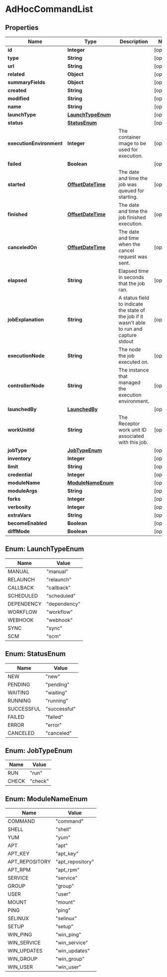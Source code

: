 # AdHocCommandList

## Properties
Name | Type | Description | Notes
------------ | ------------- | ------------- | -------------
**id** | **Integer** |  |  [optional]
**type** | **String** |  |  [optional]
**url** | **String** |  |  [optional]
**related** | **Object** |  |  [optional]
**summaryFields** | **Object** |  |  [optional]
**created** | **String** |  |  [optional]
**modified** | **String** |  |  [optional]
**name** | **String** |  |  [optional]
**launchType** | [**LaunchTypeEnum**](#LaunchTypeEnum) |  |  [optional]
**status** | [**StatusEnum**](#StatusEnum) |  |  [optional]
**executionEnvironment** | **Integer** | The container image to be used for execution. |  [optional]
**failed** | **Boolean** |  |  [optional]
**started** | [**OffsetDateTime**](OffsetDateTime.md) | The date and time the job was queued for starting. |  [optional]
**finished** | [**OffsetDateTime**](OffsetDateTime.md) | The date and time the job finished execution. |  [optional]
**canceledOn** | [**OffsetDateTime**](OffsetDateTime.md) | The date and time when the cancel request was sent. |  [optional]
**elapsed** | **String** | Elapsed time in seconds that the job ran. |  [optional]
**jobExplanation** | **String** | A status field to indicate the state of the job if it wasn&#x27;t able to run and capture stdout |  [optional]
**executionNode** | **String** | The node the job executed on. |  [optional]
**controllerNode** | **String** | The instance that managed the execution environment. |  [optional]
**launchedBy** | [**LaunchedBy**](LaunchedBy.md) |  |  [optional]
**workUnitId** | **String** | The Receptor work unit ID associated with this job. |  [optional]
**jobType** | [**JobTypeEnum**](#JobTypeEnum) |  |  [optional]
**inventory** | **Integer** |  |  [optional]
**limit** | **String** |  |  [optional]
**credential** | **Integer** |  |  [optional]
**moduleName** | [**ModuleNameEnum**](#ModuleNameEnum) |  |  [optional]
**moduleArgs** | **String** |  |  [optional]
**forks** | **Integer** |  |  [optional]
**verbosity** | **Integer** |  |  [optional]
**extraVars** | **String** |  |  [optional]
**becomeEnabled** | **Boolean** |  |  [optional]
**diffMode** | **Boolean** |  |  [optional]

<a name="LaunchTypeEnum"></a>
## Enum: LaunchTypeEnum
Name | Value
---- | -----
MANUAL | &quot;manual&quot;
RELAUNCH | &quot;relaunch&quot;
CALLBACK | &quot;callback&quot;
SCHEDULED | &quot;scheduled&quot;
DEPENDENCY | &quot;dependency&quot;
WORKFLOW | &quot;workflow&quot;
WEBHOOK | &quot;webhook&quot;
SYNC | &quot;sync&quot;
SCM | &quot;scm&quot;

<a name="StatusEnum"></a>
## Enum: StatusEnum
Name | Value
---- | -----
NEW | &quot;new&quot;
PENDING | &quot;pending&quot;
WAITING | &quot;waiting&quot;
RUNNING | &quot;running&quot;
SUCCESSFUL | &quot;successful&quot;
FAILED | &quot;failed&quot;
ERROR | &quot;error&quot;
CANCELED | &quot;canceled&quot;

<a name="JobTypeEnum"></a>
## Enum: JobTypeEnum
Name | Value
---- | -----
RUN | &quot;run&quot;
CHECK | &quot;check&quot;

<a name="ModuleNameEnum"></a>
## Enum: ModuleNameEnum
Name | Value
---- | -----
COMMAND | &quot;command&quot;
SHELL | &quot;shell&quot;
YUM | &quot;yum&quot;
APT | &quot;apt&quot;
APT_KEY | &quot;apt_key&quot;
APT_REPOSITORY | &quot;apt_repository&quot;
APT_RPM | &quot;apt_rpm&quot;
SERVICE | &quot;service&quot;
GROUP | &quot;group&quot;
USER | &quot;user&quot;
MOUNT | &quot;mount&quot;
PING | &quot;ping&quot;
SELINUX | &quot;selinux&quot;
SETUP | &quot;setup&quot;
WIN_PING | &quot;win_ping&quot;
WIN_SERVICE | &quot;win_service&quot;
WIN_UPDATES | &quot;win_updates&quot;
WIN_GROUP | &quot;win_group&quot;
WIN_USER | &quot;win_user&quot;
